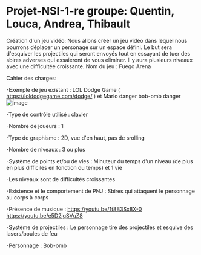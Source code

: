 # Projet-NSI-1-re groupe: Quentin, Louca, Andrea, Thibault
Création d'un jeu vidéo: 
Nous allons créer un jeu vidéo dans lequel nous pourrons déplacer un personage sur un espace défini. Le but sera d'esquiver les projectiles qui seront envoyés tout en essayant de tuer des sbires adverses qui essaieront de vous eliminer. Il y aura plusieurs niveaux avec une difficultée croissante.
Nom du jeu : Fuego Arena 

Cahier des charges:

-Exemple de jeu existant : LOL Dodge Game ( https://loldodgegame.com/dodge/ ) et Mario danger bob-omb danger ![image](https://user-images.githubusercontent.com/119674954/206699870-22b373e7-b407-48c8-94a5-0ef7cfd662aa.png)

-Type de contrôle utilisé : clavier

-Nombre de joueurs : 1

-Type de graphisme : 2D, vue d'en haut, pas de srolling

-Nombre de niveaux : 3 ou plus

-Système de points et/ou de vies : Minuteur du temps d'un niveau (de plus en plus difficiles en fonction du temps) et 1 vie

-Les niveaux sont de difficultés croissantes
  
-Existence et le comportement de PNJ : Sbires qui attaquent le personnage au corps à corps
  
-Présence de musique : https://youtu.be/1t8B3Sx8X-0
                       https://youtu.be/e5D2jqSVuZ8
                       
  
-Système de projectiles : Le personnage tire des projectiles et esquive des lasers/boules de feu

-Personnage : Bob-omb 
